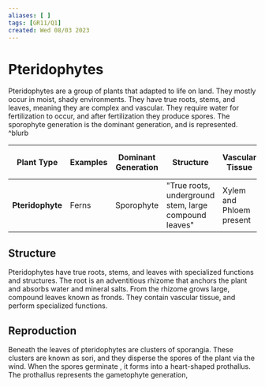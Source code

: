```yaml
---
aliases: [ ]
tags: [GR11/Q1]
created: Wed 08/03 2023
---
```

# Pteridophytes
Pteridophytes are a group of plants that adapted to life on land. They mostly occur in moist, shady environments. They have true roots, stems, and leaves, meaning they are complex and vascular. They require water for fertilization to occur, and after fertilization they produce spores. The sporophyte generation is the dominant generation, and is represented. ^blurb

| **Plant Type**   | **Examples** | **Dominant Generation** | **Structure**                                         | **Vascular Tissue**      | **Spores or Seeds** | **Fruit** | **Dependency on water for reproduction** |
| ---------------- | ------------ | ----------------------- | ----------------------------------------------------- | ------------------------ | ------------------- | --------- | ---------------------------------------- |
| **Pteridophyte** | Ferns        | Sporophyte              | "True roots, underground stem, large compound leaves" | Xylem and Phloem present | Spores              | None      | Water needed for Fertilization           |

## Structure
Pteridophytes have true roots, stems, and leaves with specialized functions and structures. The root is an adventitious rhizome that anchors the plant and absorbs water and mineral salts. From the rhizome grows large, compound leaves known as fronds. They contain vascular tissue, and perform specialized functions. 

## Reproduction
Beneath the leaves of pteridophytes are clusters of sporangia. These clusters are known as sori, and they disperse the spores of the plant via the wind. When the spores germinate , it forms into a heart-shaped prothallus. The prothallus represents the gametophyte generation,  